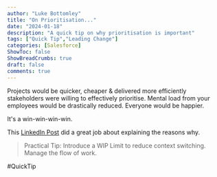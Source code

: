 ```yaml
---
author: "Luke Bottomley"
title: "On Prioritisation..."
date: "2024-01-18"
description: "A quick tip on why prioritisation is important"
tags: ["Quick Tip","Leading Change"]
categories: [Salesforce]
ShowToc: false
ShowBreadCrumbs: true
draft: false
comments: true
---
```

Projects would be quicker, cheaper & delivered more efficiently stakeholders were willing to effectively prioritise.
Mental load from your employees would be drastically reduced. Everyone would be happier. 

It's a win-win-win-win.

This [LinkedIn Post](https://www.linkedin.com/feed/update/urn:li:activity:7152422361898602496/) did a great job about explaining the reasons why.

> Practical Tip:  Introduce a WIP Limit to reduce context switching. Manage the flow of work.

#QuickTip

